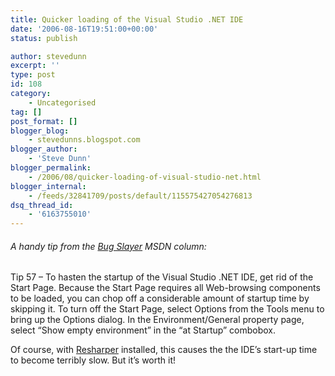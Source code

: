 ```yaml
---
title: Quicker loading of the Visual Studio .NET IDE
date: '2006-08-16T19:51:00+00:00'
status: publish

author: stevedunn
excerpt: ''
type: post
id: 108
category:
    - Uncategorised
tag: []
post_format: []
blogger_blog:
    - stevedunns.blogspot.com
blogger_author:
    - 'Steve Dunn'
blogger_permalink:
    - /2006/08/quicker-loading-of-visual-studio-net.html
blogger_internal:
    - /feeds/32841709/posts/default/115575427054276813
dsq_thread_id:
    - '6163755010'
---
```

###### A handy tip from the [Bug Slayer](http://msdn.microsoft.com/msdnmag/issues/03/11/Bugslayer/) MSDN column: 

Tip 57 – To hasten the startup of the Visual Studio .NET IDE, get rid of the Start Page. Because the Start Page requires all Web-browsing components to be loaded, you can chop off a considerable amount of startup time by skipping it. To turn off the Start Page, select Options from the Tools menu to bring up the Options dialog. In the Environment/General property page, select “Show empty environment” in the “at Startup” combobox.

Of course, with [Resharper](http://www.jetbrains.com/resharper/) installed, this causes the the IDE’s start-up time to become terribly slow. But it’s worth it!